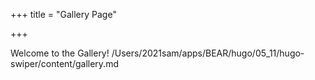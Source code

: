 +++
title = "Gallery Page"

+++

Welcome to the Gallery!
/Users/2021sam/apps/BEAR/hugo/05_11/hugo-swiper/content/gallery.md
